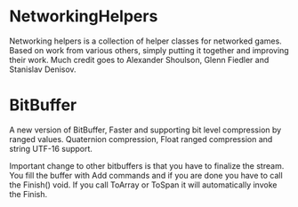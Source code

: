 # NetworkingHelpers
Networking helpers is a collection of helper classes for networked games. 
Based on work from various others, simply putting it together and improving their work. 
Much credit goes to Alexander Shoulson, Glenn Fiedler and Stanislav Denisov.

# BitBuffer
A new version of BitBuffer, Faster and supporting bit level compression by ranged values. Quaternion compression, Float ranged compression and string UTF-16 support.


Important change to other bitbuffers is that you have to finalize the stream.
You fill the buffer with Add commands and if you are done you have to call the Finish() void. 
If you call ToArray or ToSpan it will automatically invoke the Finish.
